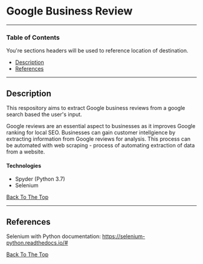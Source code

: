 # Google Business Review

---

### Table of Contents
You're sections headers will be used to reference location of destination.

- [Description](#description)
- [References](#references)

---

## Description

This respository aims to extract Google business reviews from a google search based the user's input. 

Google reviews are an essential aspect to businesses as it improves Google ranking for local SEO. Businesses can gain customer intellgience by extracting information from Google reviews for analysis. This process can be automated with web scraping - process of automating extraction of data from a website. 

#### Technologies

- Spyder (Python 3.7)
- Selenium 

[Back To The Top](#google-business-review)

---

## References

Selenium with Python documentation: <https://selenium-python.readthedocs.io/#>

[Back To The Top](#google-business-review)
